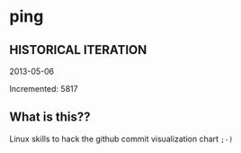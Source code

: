 # ping

## HISTORICAL ITERATION
2013-05-06

Incremented: 5817

## What is this?? 
Linux skills to hack the github commit visualization chart `;-)`
